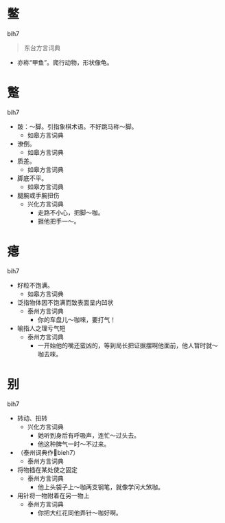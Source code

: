 



# 鳖
bih7
> 东台方言词典
- 亦称“甲鱼”。爬行动物，形状像龟。











# 蹩
bih7
+ 跛：～脚。引指象棋术语。不好跳马称～脚。
  * 如皋方言词典
+ 潦倒。
  * 如皋方言词典
+ 质差。
  * 如皋方言词典
+ 脚底不平。
  * 如皋方言词典
+ 腿腕或手腕扭伤
  * 兴化方言词典
    - 走路不小心，把脚～咖。
    - 捱他把手一～。

# 瘪
bih7
+ 籽粒不饱满。
  * 如皋方言词典
+ 泛指物体因不饱满而致表面呈内凹状
  * 泰州方言词典
    - 你的车盘儿～咖唻，要打气！
+ 喻指人之理亏气短
  * 泰州方言词典
    - 一开始他的嘴还蛮凶的，等到局长把证据摆啊他面前，他人暂时就～咖去唻。

# 别
bih7
+ 转动、扭转
  * 兴化方言词典
    - 她听到身后有呼吸声，连忙～过头去。
    - 他这种脾气一时～不过来。
+ （泰州词典作𢴩bieh7）
  * 泰州方言词典
+ 将物插在某处使之固定
  * 泰州方言词典
    - 他上头袋子上～咖两支钢笔，就像学问大煞咖。
+ 用针将一物附着在另一物上
  * 泰州方言词典
    - 你把大红花同他弄针～咖好啊。
